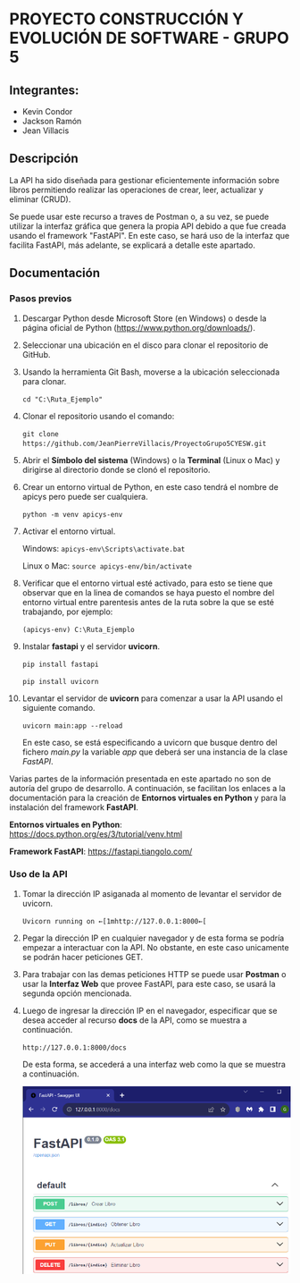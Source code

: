 # PROYECTO CONSTRUCCIÓN Y EVOLUCIÓN DE SOFTWARE - GRUPO 5
## Integrantes:
- Kevin Condor
- Jackson Ramón
- Jean Villacis
## Descripción
La API ha sido diseñada para gestionar eficientemente información sobre libros permitiendo realizar las operaciones de crear, leer, actualizar y eliminar (CRUD). 

Se puede usar este recurso a traves de Postman o, a su vez, se puede utilizar la interfaz gráfica que genera la propia API debido a que fue creada usando el framework "FastAPI". En este caso, se hará uso de la interfaz que facilita FastAPI, más adelante, se explicará a detalle este apartado.
## Documentación
### Pasos previos
1. Descargar Python desde Microsoft Store (en Windows) o desde la página oficial de Python (https://www.python.org/downloads/).
2. Seleccionar una ubicación en el disco para clonar el repositorio de GitHub. 
3. Usando la herramienta Git Bash, moverse a la ubicación seleccionada para clonar.

    `cd "C:\Ruta_Ejemplo"`
4. Clonar el repositorio usando el comando:

    `git clone https://github.com/JeanPierreVillacis/ProyectoGrupo5CYESW.git`
5. Abrir el **Símbolo del sistema** (Windows) o la **Terminal** (Linux o Mac) y dirigirse al directorio donde se clonó el repositorio.
6. Crear un entorno virtual de Python, en este caso tendrá el nombre de apicys pero puede ser cualquiera.

    `python -m venv apicys-env`
7. Activar el entorno virtual.

    Windows: `apicys-env\Scripts\activate.bat`
    
    Linux o Mac: `source apicys-env/bin/activate`
8. Verificar que el entorno virtual esté activado, para esto se tiene que observar que en la linea de comandos se haya puesto el nombre del entorno virtual entre parentesis antes de la ruta sobre la que se esté trabajando, por ejemplo:

    `(apicys-env) C:\Ruta_Ejemplo`
9. Instalar **fastapi** y el servidor **uvicorn**.

    `pip install fastapi`

    `pip install uvicorn`
10. Levantar el servidor de **uvicorn** para comenzar a usar la API usando el siguiente comando.

    `uvicorn main:app --reload`

    En este caso, se está especificando a uvicorn que busque dentro del fichero *main.py* la variable *app* que deberá ser una instancia de la clase *FastAPI*.

Varias partes de la información presentada en este apartado no son de autoría del grupo de desarrollo. A continuación, se facilitan los enlaces a la documentación para la creación de **Entornos virtuales en Python** y para la instalación del framework **FastAPI**.

**Entornos virtuales en Python**: https://docs.python.org/es/3/tutorial/venv.html

**Framework FastAPI**: https://fastapi.tiangolo.com/

### Uso de la API
1. Tomar la dirección IP asiganada al momento de levantar el servidor de uvicorn.

    `Uvicorn running on ←[1mhttp://127.0.0.1:8000←[`
2. Pegar la dirección IP en cualquier navegador y de esta forma se podría empezar a interactuar con la API. No obstante, en este caso unicamente se podrán hacer peticiones GET.
3. Para trabajar con las demas peticiones HTTP se puede usar **Postman** o usar la **Interfaz Web** que provee FastAPI, para este caso, se usará la segunda opción mencionada.
4. Luego de ingresar la dirección IP en el navegador, especificar que se desea acceder al recurso **docs** de la API, como se muestra a continuación.

    `http://127.0.0.1:8000/docs`

    De esta forma, se accederá a una interfaz web como la que se muestra a continuación.

    ![Alt text](image.png)
